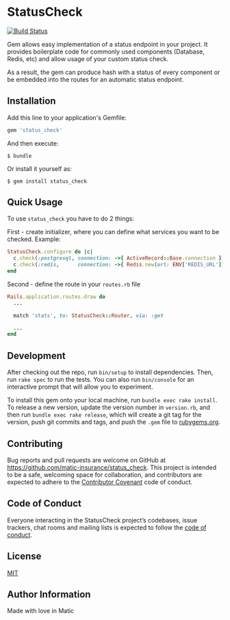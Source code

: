 # StatusCheck

[![Build Status](https://travis-ci.org/matic-insurance/status_check.svg?branch=master)](https://travis-ci.org/matic-insurance/status_check)

Gem allows easy implementation of a status endpoint in your project. 
It provides boilerplate code for commonly used components (Database, Redis, etc) 
and allow usage of your custom status check. 

As a result, the gem can produce hash with a status of every component or be embedded into the routes 
for an automatic status endpoint. 

## Installation

Add this line to your application's Gemfile:

```ruby
gem 'status_check'
```

And then execute:

    $ bundle

Or install it yourself as:

    $ gem install status_check

## Quick Usage

To use `status_check` you have to do 2 things:

First - create initializer, where you can define what services you want to be checked.
Example:
```ruby
StatusCheck.configure do |c|
  c.check(:postgresql, connection: ->{ ActiveRecord::Base.connection })
  c.check(:redis,      connection: ->{ Redis.new(url: ENV['REDIS_URL']) })
end
```

Second - define the route in your `routes.rb` file
```ruby
Rails.application.routes.draw do
  ...

  match 'stats', to: StatusCheck::Router, via: :get

  ...
end
```

## Development

After checking out the repo, run `bin/setup` to install dependencies. Then, run `rake spec` to run the tests. You can also run `bin/console` for an interactive prompt that will allow you to experiment.

To install this gem onto your local machine, run `bundle exec rake install`. To release a new version, update the version number in `version.rb`, and then run `bundle exec rake release`, which will create a git tag for the version, push git commits and tags, and push the `.gem` file to [rubygems.org](https://rubygems.org).

## Contributing

Bug reports and pull requests are welcome on GitHub at https://github.com/matic-insurance/status_check. This project is intended to be a safe, welcoming space for collaboration, and contributors are expected to adhere to the [Contributor Covenant](http://contributor-covenant.org) code of conduct.

## Code of Conduct

Everyone interacting in the StatusCheck project’s codebases, issue trackers, chat rooms and mailing lists is expected to follow the [code of conduct](https://github.com/matic-insurance/status_check/blob/master/CODE_OF_CONDUCT.md).

## License

[MIT](LICENSE) 
 
## Author Information

Made with love in Matic
